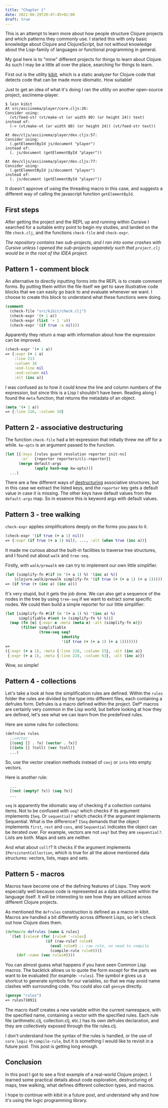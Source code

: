 ```yaml
---
title: "Chapter 1"
date: 2021-06-29T20:47:45+02:00
draft: true
---
```


This is an attempt to learn more about how people structure Clojure projects and
which patterns they commonly use. I started this with only basic knowledge
about Clojure and ClojureScript, but not without knowledge about the
Lisp-family of languages or functional programming in general. 

My goal here is to "mine" different projects for things to learn about Clojure. As such I may be a little all
over the place, searching for things to learn.

First out is the utility [kibit](https://github.com/jonase/kibit), which is a static analyzer for Clojure code
that detects code that can be made more idiomatic. How suitable!

Just to get an idea of what it's doing I ran the utility on another open-source project, asciinema-player.

```shell
$ lein kibit
At src/asciinema/player/core.cljs:26:
Consider using:
  (vt/feed-str (vt/make-vt (or width 80) (or height 24)) text)
instead of:
  (-> (vt/make-vt (or width 80) (or height 24)) (vt/feed-str text))

At dev/cljs/asciinema/player/dev.cljs:57:
Consider using:
  (.getElementById js/document "player")
instead of:
  (. js/document (getElementById "player"))

At dev/cljs/asciinema/player/dev.cljs:77:
Consider using:
  (.getElementById js/document "player")
instead of:
  (. js/document (getElementById "player"))
```

It doesn't approve of using the threading macro in this case, and suggests a different way of calling
the javascript function `getElementById`.


## First steps

After getting the project and the REPL up and running within Cursive I searched
for a suitable entry point to begin my studies, and landed on the file
`check.clj`, and the functions `check-file` and `check-expr`.

*The repository contains two sub-projects, and I ran into some crashes
with Cursive unless I opened the sub-projects separately such that
`project.clj` would be in the root of the IDEA project.*

## Pattern 1 - comment block

An alternative to directly inputting forms into the REPL is to create comment
forms. By putting them within the file itself we get to save illustrative
code blocks that we can easily go back to and evaluate whenever we want. I
choose to create this block to understand what these functions were doing.

```clojure
(comment
  (check-file "src/kibit/check.clj")
  (check-expr '(+ 1 a))
  (check-expr (list '+ 1 'a))
  (check-expr '(if true :a nil)))
```

Apparently they return a map with information about how the expression can be improved.

```clojure
(check-expr '(+ 1 a))
=> {:expr (+ 1 a)
    :line 213
    :column 16
    :end-line nil
    :end-column nil
    :alt (inc a)}
```

I was confused as to how it could know the line and column numbers of the expression, but since this is a Lisp I
shouldn't have been. Reading along I found the `meta` function, that returns the metadata of an object.

```clojure
(meta '(+ 1 a))
=> {:line 216, :column 10}
```

## Pattern 2 - associative destructuring

The function `check-file` had a let-expression that initially threw me off for a while. `kw-opts` is an argument passed
to the function.

```clojure
(let [{:keys [rules guard resolution reporter init-ns]
       :or   {reporter reporters/cli-reporter}}
      (merge default-args
             (apply hash-map kw-opts))]
  ...)
```

There are a few different ways of [destructuring](https://clojure.org/guides/destructuring) associative structures,
but in this case we extract the listed keys, and the `reporter` key gets a default value in case it is missing. The
other keys have default values from the `default-args` map. So in essence this is keyword args with default values.

## Pattern 3 - tree walking

`check-expr` applies simplifications deeply on the forms you pass to it.

```clojure
(check-expr '(if true (+ a 1) nil))
=> {:expr (if true (+ a 1) nil), ..., :alt (when true (inc a))}
```

It made me curious about the built-in facilities to traverse tree structures, and I found out about `walk` and
`tree-seq`.

Firstly, with `walk/prewalk` we can try to implement our own little simplifier.

```clojure
(let [simplify-fn #(if (= '(+ a 1) %) '(inc a) %)]
    (clojure.walk/prewalk simplify-fn '(if true (+ (+ a 1) (+ a 1)))))
=> (if true (+ (inc a) (inc a)))
```

It's very stupid, but it gets the job done. We can also get a sequence of the nodes in the tree by using `tree-seq`
if we want to extract some specific nodes. We could then build a simple reporter for our little simplifier:

```clojure
(let [simplify-fn #(if (= '(+ a 1) %) '(inc a) %)
      simplifiable #(not (= (simplify-fn %) %))]
  (map (fn [e] {:expr e :meta (meta e) :alt (simplify-fn e)})
       (filter simplifiable
               (tree-seq seq?
                         identity
                         '(if true (+ (+ a 1) (+ a 1)))))))
=>
({:expr (+ a 1), :meta {:line 228, :column 55}, :alt (inc a)}
 {:expr (+ a 1), :meta {:line 228, :column 63}, :alt (inc a)})
```

Wow, so simple!

## Pattern 4 - collections

Let's take a look at how the simplification rules are defined. Within the `rules` folder the rules are divided by the
type into different files, each containing a defrules form. Defrules is a macro defined within the project. Def* macros
are certainly very common in the Lisp world, but before looking at how they are defined, let's see what we can learn
from the predefined rules.

Here are some rules for collections:
```clojure
(defrules rules
  ;;vector
  [(conj [] . ?x) (vector . ?x)]
  [(into [] ?coll) (vec ?coll)]
  ...)
```

So, use the vector creation methods instead of `conj` or `into` into empty vectors.

Here is another rule:
```clojure
  ...
  [(not (empty? ?x)) (seq ?x)]
  ...
```

`seq` is apparently the idiomatic way of checking if a collection contains items. Not to be confused with `seq?` which
checks if its argument implements `ISeq`. Or `sequential?` which checks if the argument implements Sequential. What is
the difference? `ISeq` demands that the object implements `first`, `rest` and `cons`,
and `Sequential` indicates the object can be iterated over. For example, vectors are not `seq?` but they are
`sequential?`. Lists are both. Maps and sets are neither.

And what about `coll?`? It checks if the argument implements `IPersistentCollection`, which is true for all the above
mentioned data structures: vectors, lists, maps and sets.

## Pattern 5 - macros

Macros have become one of the defining features of Lisps. They work especially well because code is represented as
a data structure within the language itself. It will be interesting to see how they are utilized across
different Clojure projects. 

As mentioned the `defrules` construction is defined as a macro in kibit. Macros are handled a bit differently
across different Lisps, so let's check out how Clojure does them.

```clojure
(defmacro defrules [name & rules]
  `(let [rules# (for [rule# '~rules]
                  (if (raw-rule? rule#)
                    (eval rule#) ;; raw rule, no need to compile
                    (compile-rule rule#)))]
     (def ~name (vec rules#))))
```

You can almost guess what happens if you have seen Common Lisp macros. The backtick allows us to quote the form except
for the parts we want to be evaluated (for example: `~rules`). The symbol `#` gives us a shortcut to generate symbols
for our variables, so that we may avoid name clashes with surrounding code. You could also call `gensym` directly.

```clojure
(gensym "rules")
=> rules710911
```

The macro itself creates a new variable within the current namespace, with the specified name, containing a vector with
the specified rules. Each rule file (arithmetic.clj, collection.clj, etc.) has its own defrules declaration, and they
are collectively exposed through the file rules.clj.

I don't understand how the syntax of the rules is handled, or the use of `core.logic` in `compile-rule`, but it is
something I would like to revisit in a future post. This post is getting long enough.

## Conclusion

In this post I got to see a first example of a real-world Clojure project. I learned some practical details about
code exploration, destructuring of maps, tree walking, what defines different collection types, and macros.

I hope to continue with kibit in a future post, and understand why and how it's using the logic programming library.